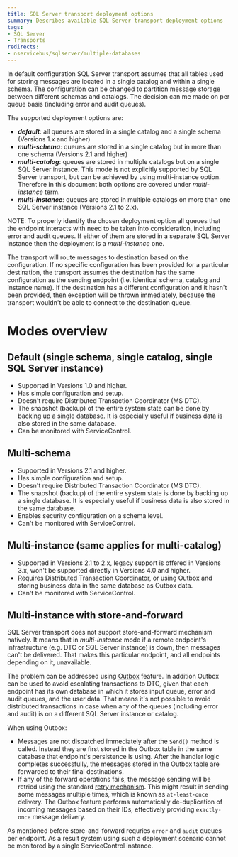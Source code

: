 ```yaml
---
title: SQL Server transport deployment options
summary: Describes available SQL Server transport deployment options
tags:
- SQL Server
- Transports
redirects:
- nservicebus/sqlserver/multiple-databases
---
```


In default configuration SQL Server transport assumes that all tables used for storing messages are located in a single catalog and within a single schema. The configuration can be changed to partition message storage between different schemas and catalogs. The decision can me made on per queue basis (including error and audit queues).

The supported deployment options are:
 * ***default***: all queues are stored in a single catalog and a single schema (Versions 1.x and higher)
 * ***multi-schema***: queues are stored in a single catalog but in more than one schema (Versions 2.1 and higher)
 * ***multi-catalog***: queues are stored in multiple catalogs but on a single SQL Server instance. This mode is not explicitly supported by SQL Server transport, but can be achieved  by using multi-instance option. Therefore in this document both options are covered under *multi-instance* term.
 * ***multi-instance***: queues are stored in multiple catalogs on more than one SQL Server instance (Versions 2.1 to 2.x).

NOTE: To properly identify the chosen deployment option all queues that the endpoint interacts with need to be taken into consideration, including error and audit queues. If either of them are stored in a separate SQL Server instance then the deployment is a *multi-instance* one.

The transport will route messages to destination based on the configuration. If no specific configuration has been provided for a particular destination, the transport assumes the destination has the same configuration as the sending endpoint (i.e. identical schema, catalog and instance name). If the destination has a different configuration and it hasn't been provided, then exception will be thrown immediately, because the transport wouldn't be able to connect to the destination queue.

# Modes overview

## Default (single schema, single catalog, single SQL Server instance)

- Supported in Versions 1.0 and higher.
- Has simple configuration and setup.
- Doesn't require Distributed Transaction Coordinator (MS DTC).
- The snapshot (backup) of the entire system state can be done by backing up a single database. It is especially useful if business data is also stored in the same database.
- Can be monitored with ServiceControl.

## Multi-schema

- Supported in Versions 2.1 and higher.
- Has simple configuration and setup.
- Doesn't require Distributed Transaction Coordinator (MS DTC).
- The snapshot (backup) of the entire system state is done by backing up a single database. It is especially useful if business data is also stored in the same database.
- Enables security configuration on a schema level.
- Can't be monitored with ServiceControl.

## Multi-instance (same applies for multi-catalog)

- Supported in Versions 2.1 to 2.x, legacy support is offered in Versions 3.x, won't be supported directly in Versions 4.0 and higher.
- Requires Distributed Transaction Coordinator, or using Outbox and storing business data in the same database as Outbox data.
- Can't be monitored with ServiceControl.

## Multi-instance with store-and-forward

SQL Server transport does not support store-and-forward mechanism natively. It means that in *multi-instance* mode if a remote endpoint's infrastructure (e.g. DTC or SQL Server instance) is down, then messages can't be delivered. That makes this particular endpoint, and all endpoints depending on it, unavailable. 

The problem can be addressed using [Outbox](/nservicebus/outbox/) feature. In addition Outbox can be used to avoid escalating transactions to DTC, given that each endpoint has its own database in which it stores input queue, error and audit queues, and the user data. That means it's not possible to avoid distributed transactions in case when any of the queues (including error and audit) is on a different SQL Server instance or catalog. 

When using Outbox:
 * Messages are not dispatched immediately after the `Send()` method is called. Instead they are first stored in the Outbox table in the same database that endpoint's persistence is using. After the handler logic completes successfully, the messages stored in the Outbox table are forwarded to their final destinations.
 * If any of the forward operations fails, the message sending will be retried using the standard [retry mechanism](/nservicebus/errors/automatic-retries.md). This might result in sending some messages multiple times, which is known as `at-least-once` delivery. The Outbox feature performs automatically de-duplication of incoming messages based on their IDs, effectively providing `exactly-once` message delivery.

As mentioned before store-and-forward requries `error` and `audit` queues per endpoint. As a result system using such a deployment scenario cannot be monitored by a single ServiceControl instance.
